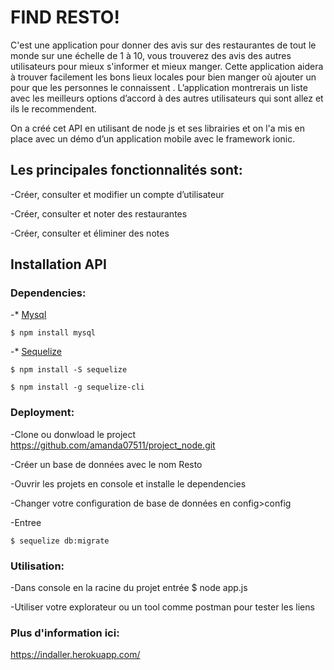 # FIND RESTO!

C'est une application pour donner des avis  sur des restaurantes de tout le monde sur une échelle de 1 à 10, vous trouverez des avis des 
autres utilisateurs pour mieux s'informer et mieux manger. 
Cette application aidera à trouver facilement les bons lieux locales pour bien manger où ajouter un pour que les personnes le connaissent . 
L’application montrerais un liste avec les meilleurs options d’accord à des autres utilisateurs qui sont allez et ils le recommendent.

On a créé cet API en utilisant de node js et ses librairies et on l'a mis en place avec un démo d’un application mobile avec le framework ionic.

## Les principales fonctionnalités sont:

-Créer, consulter et modifier un compte d’utilisateur

-Créer, consulter et noter des restaurantes

-Créer,  consulter et éliminer des notes


## Installation API


### Dependencies:

-* [Mysql](https://github.com/mysqljs/mysql) 


```
$ npm install mysql

```

-* [Sequelize](https://github.com/sequelize/sequelize) 


```
$ npm install -S sequelize

```

```
$ npm install -g sequelize-cli

```

### Deployment:

-Clone ou donwload le project  https://github.com/amanda07511/project_node.git

-Créer un base de données avec le nom Resto

-Ouvrir les projets en console et installe le dependencies

-Changer votre configuration de base de données en config>config 

-Entree 
```
$ sequelize db:migrate

```

### Utilisation:

-Dans console en la  racine du projet  entrée  $ node app.js

-Utiliser votre explorateur ou un tool comme postman pour tester les liens 


### Plus d'information ici:
https://indaller.herokuapp.com/
 
 
